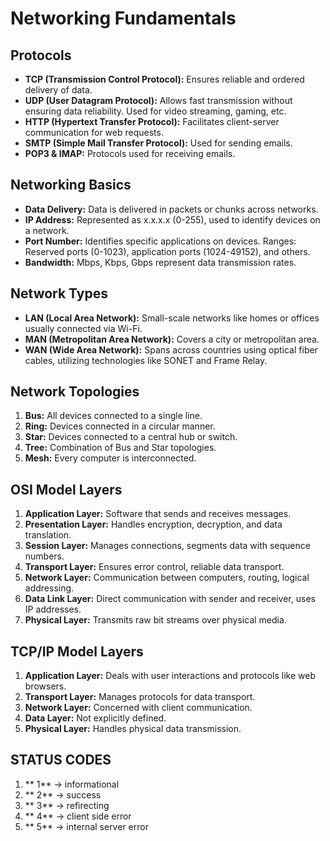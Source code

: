 # Networking Fundamentals

## Protocols
- **TCP (Transmission Control Protocol):** Ensures reliable and ordered delivery of data.
- **UDP (User Datagram Protocol):** Allows fast transmission without ensuring data reliability. Used for video streaming, gaming, etc.
- **HTTP (Hypertext Transfer Protocol):** Facilitates client-server communication for web requests.
- **SMTP (Simple Mail Transfer Protocol):** Used for sending emails.
- **POP3 & IMAP:** Protocols used for receiving emails.

## Networking Basics
- **Data Delivery:** Data is delivered in packets or chunks across networks.
- **IP Address:** Represented as x.x.x.x (0-255), used to identify devices on a network.
- **Port Number:** Identifies specific applications on devices. Ranges: Reserved ports (0-1023), application ports (1024-49152), and others.
- **Bandwidth:** Mbps, Kbps, Gbps represent data transmission rates.

## Network Types
- **LAN (Local Area Network):** Small-scale networks like homes or offices usually connected via Wi-Fi.
- **MAN (Metropolitan Area Network):** Covers a city or metropolitan area.
- **WAN (Wide Area Network):** Spans across countries using optical fiber cables, utilizing technologies like SONET and Frame Relay.

## Network Topologies
1. **Bus:** All devices connected to a single line.
2. **Ring:** Devices connected in a circular manner.
3. **Star:** Devices connected to a central hub or switch.
4. **Tree:** Combination of Bus and Star topologies.
5. **Mesh:** Every computer is interconnected.

## OSI Model Layers
1. **Application Layer:** Software that sends and receives messages.
2. **Presentation Layer:** Handles encryption, decryption, and data translation.
3. **Session Layer:** Manages connections, segments data with sequence numbers.
4. **Transport Layer:** Ensures error control, reliable data transport.
5. **Network Layer:** Communication between computers, routing, logical addressing.
6. **Data Link Layer:** Direct communication with sender and receiver, uses IP addresses.
7. **Physical Layer:** Transmits raw bit streams over physical media.

## TCP/IP Model Layers
1. **Application Layer:** Deals with user interactions and protocols like web browsers.
2. **Transport Layer:** Manages protocols for data transport.
3. **Network Layer:** Concerned with client communication.
4. **Data Layer:** Not explicitly defined.
5. **Physical Layer:** Handles physical data transmission.

## STATUS CODES
1. ** 1** -> informational
2. ** 2** -> success
3. ** 3** -> refirecting
4. ** 4** -> client side error
5. ** 5** -> internal server error
